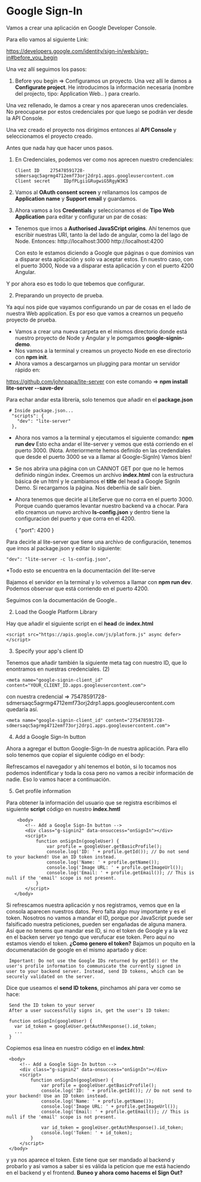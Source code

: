 # Google Sign-In

Vamos a crear una aplicación en Google Developer Console.

Para ello vamos al siguiente Link:

https://developers.google.com/identity/sign-in/web/sign-in#before_you_begin

Una vez allí seguimos los pasos:

1. Before you begin => Configuramos un proyecto.
Una vez allí le damos a **Configurate project**.
He introducimos la información necesaria (nombre del projecto, tipo: Application Web.. ) para crearlo.

Una vez rellenado, le damos a crear y nos apareceran unos credenciales.
No preocuparse por estos credenciales por que luego se podrán ver desde la API Console.

Una vez creado el proyecto nos dirigimos entonces al **API Console** y seleccionamos
el proyecto creado.

Antes que nada hay que hacer unos pasos.

1. En Credenciales, podemos ver como nos aprecen nuestro credenciales:
 
       Client ID	275478591728-sdmersaqc5agrmg4712emf73orj2drp1.apps.googleusercontent.com
       Client secret	 IDpfPLgiiGRugwiG5RgyW3K3
     
2. Vamos al **OAuth consent screen** y rellanamos los campos de **Application name** y **Support email** y guardamos.
3. Ahora vamos a los **Credentials** y seleccionamos el de **Tipo Web Application** para editar y configurar un par de cosas:
  * Tenemos que irnos a **Authorised JavaSCript origins**. Ahí tenemos que escribir nuestras URI, tanto la del lado de angular,
    como la del lago de Node. Entonces:
    http://localhost:3000
    http://localhost:4200
    
    Con esto le estamos diciendo a Google que páginas o que dominios van a disparar esta aplicación y solo va aceptar estos.
    En nuestro caso, con el puerto 3000, Node va a disparar esta aplicación y con el puerto 4200 Angular.
    
 Y por ahora eso es todo lo que tebemos que configurar.
 
 2. Preparando un proyecto de prueba.
 
 Ya aquí nos pide que vayamos configurando un par de cosas en el lado de nuestra Web application.
 Es por eso que vamos a crearnos un pequeño proyecto de prueba.
 
 * Vamos a crear una nueva carpeta en el mismos directorio donde está nuestro proyecto de Node y Angular
 y le pomgamos **google-signin-demo**.
 * Nos vamos a la terminal y creamos un proyecto Node en ese directorio con **npm init**.
 * Ahora vamos a descargarnos un plugging para montar un servidor rápido en:
 
 https://github.com/johnpapa/lite-server con este comando => **npm install lite-server --save-dev**
 
 Para echar andar esta librería, solo tenemos que añadir en el **package.json**
 
     # Inside package.json...
      "scripts": {
        "dev": "lite-server"
      },
      
 * Ahora nos vamos a la terminal y ejecutamos el siguiente comando: **npm run dev**
  Esto echa andar el lite-server y vemos que está corriendo en el puerto 3000.
  (Nota. Anteriormente hemos definido en las credendiales que desde el puerto 3000 se va a llamar al Google-SignIn)
  Vamos bien!
 
 * Se nos abrira una página con un CANNOT GET por que no le hemos definido ningún index.
  Creemos un archivo **index.html** con la estructura básica de un html y le cambiamos el **title**
  del head a Google SignIn Demo. Si recargamos la página. Nos deberñia de salir bien.
  
  * Ahora tenemos que decirle al LiteServe que no corra en el puerto 3000. Porque cuando queramos levantar
  nuestro backend va a chocar.
  Para ello creamos un nuevo archivo **ls-config.json** y dentro tiene la configuracion del puerto y que corra en el 4200.
  
     {
       "port": 4200
     }
 
  Para decirle al lite-server que tiene una archivo de configuración, tenemos que irnos al package.json
  y editar lo siguiente: 
  
    "dev": "lite-server -c ls-config.json",
    
  *Todo esto se encuentra en la documentación del lite-serve
  
  Bajamos el servidor en la terminal y lo volvemos a llamar con **npm run dev**.
  Podemos observar que está corriendo en el puerto 4200.
  
  Seguimos con la documentación de Google..
 
 2. Load the Google Platform Library
 
 Hay que añadir el siguiente script en el **head** de **index.html**
 
    <script src="https://apis.google.com/js/platform.js" async defer></script>
 
 3. Specify your app's client ID
 
 Tenemos que añadir también la siguiente meta tag con nuestro ID, que lo enontramos en nuestras credenciales.
 (2)
 
    <meta name="google-signin-client_id" content="YOUR_CLIENT_ID.apps.googleusercontent.com">
    
 con nuestra credencial => 75478591728-sdmersaqc5agrmg4712emf73orj2drp1.apps.googleusercontent.com quedaría así.
 
    <meta name="google-signin-client_id" content="275478591728-sdmersaqc5agrmg4712emf73orj2drp1.apps.googleusercontent.com">
 
 4. Add a Google Sign-In button
 
 Ahora a agregar el button Google-Sign-In de nuestra aplicación.
 Para ello solo tenemos que copiar el siguiente código en el body:
 
 <div class="g-signin2" data-onsuccess="onSignIn"></div>
 
 Refrescamos el navegador y ahí tenemos el botón, si lo tocamos nos podemos indentificar y toda la cosa
 pero no vamos a recibir información de nadie. Eso lo vamos hacer a continuación.
 
 5. Get profile information
 
 Para obtener la información del usuario que se registra escribimos el siguiente **script** código en nuestro **index.hmtl**
 
        <body>
           <!-- Add a Google Sign-In button -->
           <div class="g-signin2" data-onsuccess="onSignIn"></div>
           <script>
               function onSignIn(googleUser) {
                   var profile = googleUser.getBasicProfile();
                   console.log('ID: ' + profile.getId()); // Do not send to your backend! Use an ID token instead.
                   console.log('Name: ' + profile.getName());
                   console.log('Image URL: ' + profile.getImageUrl());
                   console.log('Email: ' + profile.getEmail()); // This is null if the 'email' scope is not present.
               }
           </script>
       </body>
       
Si refrescamos nuestra aplicación y nos registramos, vemos que en la consola aparecen nuestros datos.
Pero falta algo muy importante y es el token.
Nosotros no vamos a mandar el ID, porque por JavaScript puede ser falsificado nuestra peticiones, pueden
ser engañadas de alguna manera. Así que no tenems que mandar ese ID, si no el token de Google y a la vez 
en el backen server yo tengo que verufucar ese token. Pero aquí no estamos viendo el token.
**¿Como genero el token?**
Bajamos un poquito en la documenatación de google en el mismo apartado y dice:

     Important: Do not use the Google IDs returned by getId() or the user's profile information to communicate the currently signed in   user to your backend server. Instead, send ID tokens, which can be securely validated on the server.
     
Dice que useamos el **send ID tokens**, pinchamos ahí para ver como se hace:

     Send the ID token to your server
     After a user successfully signs in, get the user's ID token:

     function onSignIn(googleUser) {
       var id_token = googleUser.getAuthResponse().id_token;
       ...
     }
     
Copiemos esa línea en nuestro código en el **index.html**:

     <body>
         <!-- Add a Google Sign-In button -->
         <div class="g-signin2" data-onsuccess="onSignIn"></div>
         <script>
             function onSignIn(googleUser) {
                 var profile = googleUser.getBasicProfile();
                 console.log('ID: ' + profile.getId()); // Do not send to your backend! Use an ID token instead.
                 console.log('Name: ' + profile.getName());
                 console.log('Image URL: ' + profile.getImageUrl());
                 console.log('Email: ' + profile.getEmail()); // This is null if the 'email' scope is not present.

                 var id_token = googleUser.getAuthResponse().id_token;
                 console.log('Token: ' + id_token);
             }
         </script>
     </body>
     
y ya nos aparece el token. Este tiene que ser mandado al backend y probarlo y así vamos
a saber si es válida la peticion que me está haciendo en el backend y el frontend.
**Buneo y ahora como hacems el Sign Out?**

  
     
